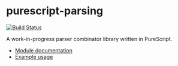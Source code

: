 purescript-parsing
==================

[![Build Status](https://travis-ci.org/purescript-contrib/purescript-parsing.svg?branch=master)](https://travis-ci.org/purescript-contrib/purescript-parsing)

A work-in-progress parser combinator library written in PureScript.

- [Module documentation](docs/Module.md)
- [Example usage](examples/Test.purs)
